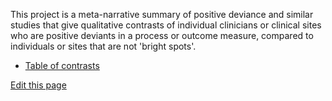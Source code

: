 

This project is a meta-narrative summary of positive deviance and similar studies that give qualitative contrasts of individual clinicians or clinical sites who are positive deviants in a process or outcome measure, compared to individuals or sites that are not 'bright spots'.

<ul>
  <li><a href="https://ebmgt.github.io/clinician_culture/Table%201.pdf">Table of contrasts</a></li>
</ul>

<div><a href="https://github.com/ebmgt/ebmgt.github.io/edit/master/clinician_culture/README.md">Edit this page</a></div>
